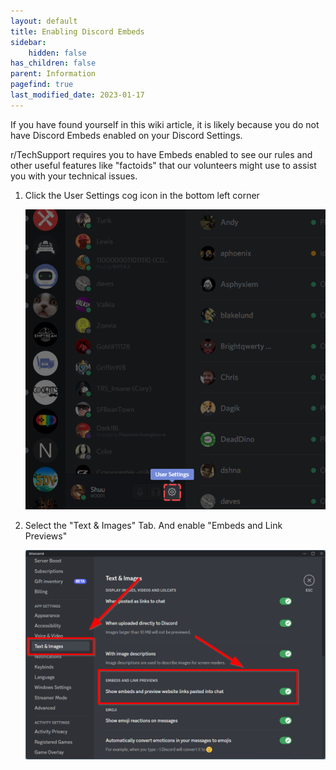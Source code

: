 ```yaml
---
layout: default
title: Enabling Discord Embeds
sidebar:
    hidden: false
has_children: false
parent: Information
pagefind: true
last_modified_date: 2023-01-17
---
```




If you have found yourself in this wiki article, it is likely because you do not have Discord Embeds enabled on your Discord Settings.

r/TechSupport requires you to have Embeds enabled to see our rules and other useful features like "factoids" that our volunteers might use to assist you with your technical issues.

1. Click the User Settings cog icon in the bottom left corner

    ![Discord Setting Icon](../../../assets/Discord_Embeds/Discord_embed_Setting_Icon.png)

2. Select the "Text & Images" Tab. And enable "Embeds and Link Previews"

    ![Discord Text and Images Settings](../../../assets/Discord_Embeds/Discord-Text-Img-Settings.png)